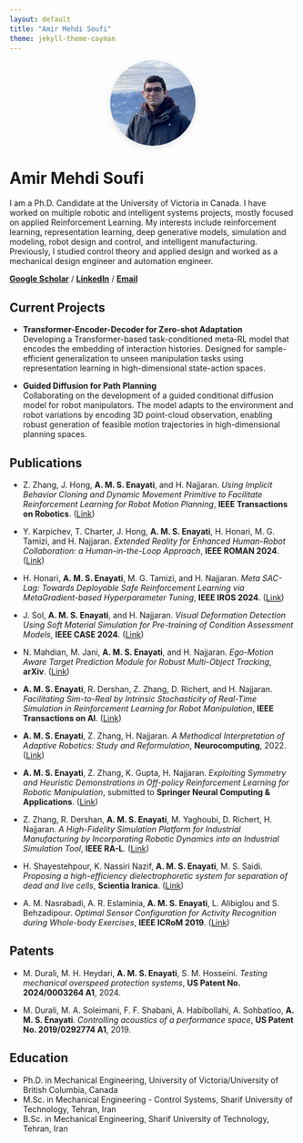 ```yaml
---
layout: default
title: "Amir Mehdi Soufi"
theme: jekyll-theme-cayman
---
```


<img src="profile.jpg" alt="Profile Photo" style="max-width: 150px; border-radius: 50%; display: block; margin: 0 auto 1em; box-shadow: 0px 4px 12px rgba(0,0,0,0.1);">

# Amir Mehdi Soufi

I am a Ph.D. Candidate at the University of Victoria in Canada. I have worked on multiple robotic and intelligent systems projects, mostly focused on applied Reinforcement Learning. My interests include reinforcement learning, representation learning, deep generative models, simulation and modeling, robot design and control, and intelligent manufacturing. Previously, I studied control theory and applied design and worked as a mechanical design engineer and automation engineer.

**[Google Scholar](https://scholar.google.com/citations?user=_hhVX9QAAAAJ&hl=en)** / **[LinkedIn](https://www.linkedin.com/in/amsoufi/)** / **[Email](mailto:am.soufi@gmail.com)**


## Current Projects

- **Transformer-Encoder-Decoder for Zero-shot Adaptation**  
  Developing a Transformer-based task-conditioned meta-RL model that encodes the embedding of interaction histories. Designed for sample-efficient generalization to unseen manipulation tasks using representation learning in high-dimensional state-action spaces.

- **Guided Diffusion for Path Planning**  
  Collaborating on the development of a guided conditional diffusion model for robot manipulators. The model adapts to the environment and robot variations by encoding 3D point-cloud observation, enabling robust generation of feasible motion trajectories in high-dimensional planning spaces.


## Publications

- Z. Zhang, J. Hong, **A. M. S. Enayati**, and H. Najjaran. *Using Implicit Behavior Cloning and Dynamic Movement Primitive to Facilitate Reinforcement Learning for Robot Motion Planning*, **IEEE Transactions on Robotics**. ([Link](https://ieeexplore.ieee.org/abstract/document/10694731))

- Y. Karpichev, T. Charter, J. Hong, **A. M. S. Enayati**, H. Honari, M. G. Tamizi, and H. Najjaran. *Extended Reality for Enhanced Human-Robot Collaboration: a Human-in-the-Loop Approach*, **IEEE ROMAN 2024**. ([Link](https://ieeexplore.ieee.org/abstract/document/10731170))

- H. Honari, **A. M. S. Enayati**, M. G. Tamizi, and H. Najjaran. *Meta SAC-Lag: Towards Deployable Safe Reinforcement Learning via MetaGradient-based Hyperparameter Tuning*, **IEEE IROS 2024**. ([Link](https://ieeexplore.ieee.org/abstract/document/10802547))

- J. Sol, **A. M. S. Enayati**, and H. Najjaran. *Visual Deformation Detection Using Soft Material Simulation for Pre-training of Condition Assessment Models*, **IEEE CASE 2024**. ([Link](https://arxiv.org/abs/2405.14877))

- N. Mahdian, M. Jani, **A. M. S. Enayati**, and H. Najjaran. *Ego-Motion Aware Target Prediction Module for Robust Multi-Object Tracking*, **arXiv**. ([Link](https://arxiv.org/abs/2404.03110))

- **A. M. S. Enayati**, R. Dershan, Z. Zhang, D. Richert, and H. Najjaran. *Facilitating Sim-to-Real by Intrinsic Stochasticity of Real-Time Simulation in Reinforcement Learning for Robot Manipulation*, **IEEE Transactions on AI**. ([Link](https://ieeexplore.ieee.org/abstract/document/10196019))

- **A. M. S. Enayati**, Z. Zhang, H. Najjaran. *A Methodical Interpretation of Adaptive Robotics: Study and Reformulation*, **Neurocomputing**, 2022. ([Link](https://www.sciencedirect.com/science/article/pii/S0925231222012073))

- **A. M. S. Enayati**, Z. Zhang, K. Gupta, H. Najjaran. *Exploiting Symmetry and Heuristic Demonstrations in Off-policy Reinforcement Learning for Robotic Manipulation*, submitted to **Springer Neural Computing & Applications**. ([Link](https://arxiv.org/abs/2304.06055))

- Z. Zhang, R. Dershan, **A. M. S. Enayati**, M. Yaghoubi, D. Richert, H. Najjaran. *A High-Fidelity Simulation Platform for Industrial Manufacturing by Incorporating Robotic Dynamics into an Industrial Simulation Tool*, **IEEE RA-L**. ([Link](https://ieeexplore.ieee.org/abstract/document/9827559))

- H. Shayestehpour, K. Nassiri Nazif, **A. M. S. Enayati**, M. S. Saidi. *Proposing a high-efficiency dielectrophoretic system for separation of dead and live cells*, **Scientia Iranica**. ([Link](https://scientiairanica.sharif.edu/article_4502.html))

- A. M. Nasrabadi, A. R. Eslaminia, **A. M. S. Enayati**, L. Alibiglou and S. Behzadipour. *Optimal Sensor Configuration for Activity Recognition during Whole-body Exercises*, **IEEE ICRoM 2019**. ([Link](https://ieeexplore.ieee.org/abstract/document/9071849))


## Patents

- M. Durali, M. H. Heydari, **A. M. S. Enayati**, S. M. Hosseini. *Testing mechanical overspeed protection systems*, **US Patent No. 2024/0003264 A1**, 2024.

- M. Durali, M. A. Soleimani, F. F. Shabani, A. Habibollahi, A. Sohbatloo, **A. M. S. Enayati**. *Controlling acoustics of a performance space*, **US Patent No. 2019/0292774 A1**, 2019.


## Education
  
- Ph.D. in Mechanical Engineering, University of Victoria/University of British Columbia, Canada
- M.Sc. in Mechanical Engineering - Control Systems, Sharif University of Technology, Tehran, Iran
- B.Sc. in Mechanical Engineering, Sharif University of Technology, Tehran, Iran

